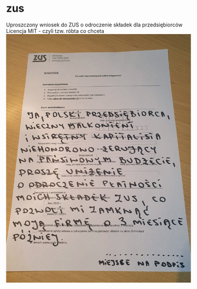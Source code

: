 # zus
Uproszczony wniosek do ZUS o odroczenie składek dla przedsiębiorców
Licencja MIT - czyli tzw. róbta co chceta
![Wniosek](zus%20wniosek.jpg)
